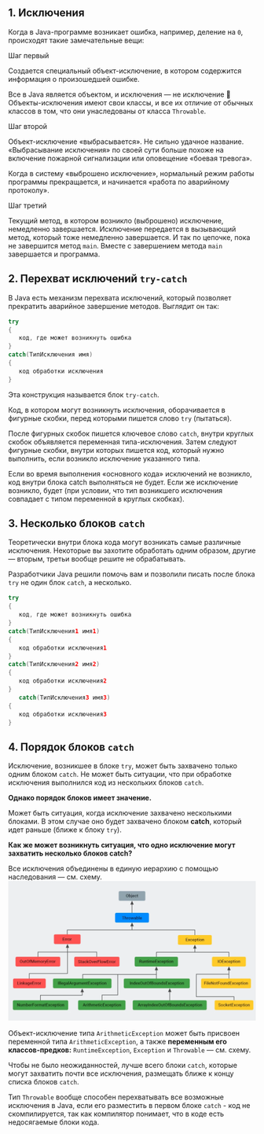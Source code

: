 ## 1. Исключения

Когда в Java-программе возникает ошибка, например, деление на `0`, происходят такие замечательные вещи:

Шаг первый

Создается специальный объект-исключение, в котором содержится информация о произошедшей ошибке.

Все в Java является объектом, и исключения — не исключение 🙂 Объекты-исключения имеют свои классы, и все их отличие от обычных классов в том, что они унаследованы от класса `Throwable`.

Шаг второй

Объект-исключение «выбрасывается». Не сильно удачное название. «Выбрасывание исключения» по своей сути больше похоже на включение пожарной сигнализации или оповещение «боевая тревога».

Когда в систему «выброшено исключение», нормальный режим работы программы прекращается, и начинается «работа по аварийному протоколу».

Шаг третий

Текущий метод, в котором возникло (выброшено) исключение, немедленно завершается. Исключение передается в вызывающий метод, который тоже немедленно завершается. И так по цепочке, пока не завершится метод `main`. Вместе с завершением метода `main` завершается и программа.

## 2. Перехват исключений `try-catch`

В Java есть механизм перехвата исключений, который позволяет прекратить аварийное завершение методов. Выглядит он так:

```java
try
{
   код, где может возникнуть ошибка
}
catch(ТипИсключения имя)
{
   код обработки исключения
}
```

Эта конструкция называется блок `try-catch`.

Код, в котором могут возникнуть исключения, оборачивается в фигурные скобки, перед которыми пишется слово `try` (пытаться).

После фигурных скобок пишется ключевое слово `catch`, внутри круглых скобок объявляется переменная типа-исключения. Затем следуют фигурные скобки, внутри которых пишется код, который нужно выполнить, если возникло исключение указанного типа.

Если во время выполнения «основного кода» исключений не возникло, код внутри блока catch выполняться не будет. Если же исключение возникло, будет (при условии, что тип возникшего исключения совпадает с типом переменной в круглых скобках).

## 3. Несколько блоков `catch`

Теоретически внутри блока кода могут возникать самые различные исключения. Некоторые вы захотите обработать одним образом, другие — вторым, третьи вообще решите не обрабатывать.

Разработчики Java решили помочь вам и позволили писать после блока `try` не один блок `catch`, а несколько.

```java
try
{
   код, где может возникнуть ошибка
}
catch(ТипИсключения1 имя1)
{
   код обработки исключения1
}
catch(ТипИсключения2 имя2)
{
   код обработки исключения2
}
   catch(ТипИсключения3 имя3)
{
   код обработки исключения3
}
```

## 4. Порядок блоков `catch`
Исключение, возникшее в блоке `try`, может быть захвачено только одним блоком `catch`. Не может быть ситуации, что при обработке исключения выполнился код из нескольких блоков `catch`.

**Однако порядок блоков имеет значение.**

Может быть ситуация, когда исключение захвачено несколькими блоками. В этом случае оно будет захвачено блоком **catch**, который идет раньше (ближе к блоку `try`).

**Как же может возникнуть ситуация, что одно исключение могут захватить несколько блоков catch?**

Все исключения объединены в единую иерархию с помощью наследования — см. схему.
![Pasted image 20230923180136.png](..%2Fimg%2Flevel15%2FPasted%20image%2020230923180136.png)

Объект-исключение типа `ArithmeticException` может быть присвоен переменной типа `ArithmeticException`, а также **переменным его классов-предков:** `RuntimeException`, `Exception` и `Throwable` — см. схему.

Чтобы не было неожиданностей, лучше всего блоки `catch`, которые могут захватить почти все исключения, размещать ближе к концу списка блоков `catch`.

Тип `Throwable` вообще способен перехватывать все возможные исключения в Java, если его разместить в первом блоке `catch` - код не скомпилируется, так как компилятор понимает, что в коде есть недосягаемые блоки кода.